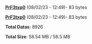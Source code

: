 [**PrF3txp0**](/data/PrF3txp0.txt) (08/02/23 - 12:49)- 83 bytes

[**PrF3txp0**](/data/PrF3txp0.txt) (08/02/23 - 12:49)- 83 bytes

**Total Datas**: 8926

**Total Size**: 58.54 MB / 58.5 MB